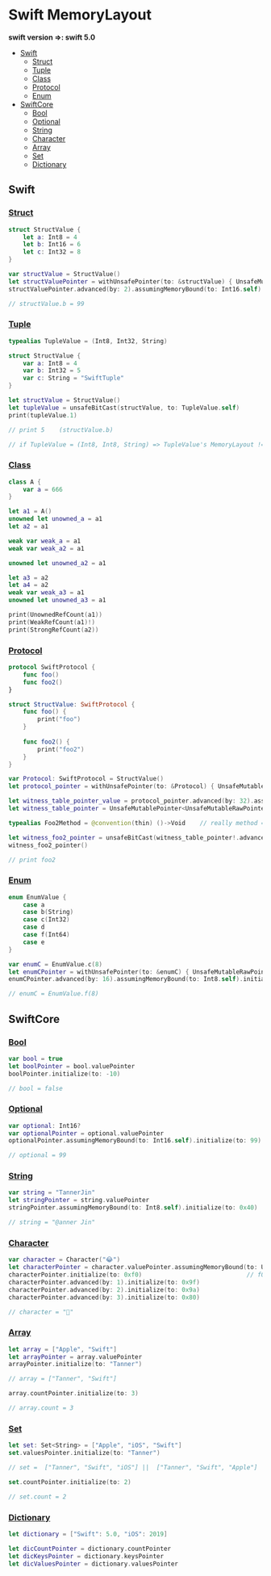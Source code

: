 # Swift MemoryLayout

**swift version =>: swift 5.0**

- [Swift](#Swift)
  - [Struct](#Struct)
  - [Tuple](#Tuple)
  - [Class](#Class)
  - [Protocol](#Protocol)
  - [Enum](#Enum)
- [SwiftCore](#SwiftCore)  
  - [Bool](#Bool)
  - [Optional](#Optional)
  - [String](#String)
  - [Character](#Character)
  - [Array](#Array)
  - [Set](#Set)
  - [Dictionary](#Dictionary)
  
  
## Swift

### [Struct](https://github.com/TannerJin/Swift-MemoryLayout/blob/master/Swift/Struct.swift)

```swift
struct StructValue {
    let a: Int8 = 4
    let b: Int16 = 6
    let c: Int32 = 8
}

var structValue = StructValue()
let structValuePointer = withUnsafePointer(to: &structValue) { UnsafeMutableRawPointer(mutating: $0) }
structValuePointer.advanced(by: 2).assumingMemoryBound(to: Int16.self).initialize(to: 99)

// structValue.b = 99
```

### [Tuple](https://github.com/TannerJin/Swift-MemoryLayout/blob/master/Swift/Tuple.swift)

```swift
typealias TupleValue = (Int8, Int32, String)

struct StructValue {
    var a: Int8 = 4
    var b: Int32 = 5
    var c: String = "SwiftTuple"
}

let structValue = StructValue()
let tupleValue = unsafeBitCast(structValue, to: TupleValue.self)
print(tupleValue.1)

// print 5    (structValue.b)

// if TupleValue = (Int8, Int8, String) => TupleValue's MemoryLayout != StructValue's MemoryLayout
```

### [Class](https://github.com/TannerJin/Swift-MemoryLayout/blob/master/Swift/Class.swift)   

```swift
class A {
    var a = 666
}

let a1 = A()
unowned let unowned_a = a1
let a2 = a1

weak var weak_a = a1
weak var weak_a2 = a1

unowned let unowned_a2 = a1

let a3 = a2
let a4 = a2
weak var weak_a3 = a1
unowned let unowned_a3 = a1

print(UnownedRefCount(a1))
print(WeakRefCount(a1)!)
print(StrongRefCount(a2))
```

### [Protocol](https://github.com/TannerJin/Swift-MemoryLayout/blob/master/Swift/Protocol.swift)

```swift
protocol SwiftProtocol {
    func foo()
    func foo2()
}

struct StructValue: SwiftProtocol {
    func foo() {
        print("foo")
    }
    
    func foo2() {
        print("foo2")
    }
}

var Protocol: SwiftProtocol = StructValue()
let protocol_pointer = withUnsafePointer(to: &Protocol) { UnsafeMutableRawPointer(mutating: $0) }

let witness_table_pointer_value = protocol_pointer.advanced(by: 32).assumingMemoryBound(to: UInt.self).pointee
let witness_table_pointer = UnsafeMutablePointer<UnsafeMutableRawPointer>.init(bitPattern: witness_table_pointer_value)

typealias Foo2Method = @convention(thin) ()->Void    // really method => (StructValue) -> ()

let witness_foo2_pointer = unsafeBitCast(witness_table_pointer!.advanced(by: 2).pointee, to: Foo2Method.self)
witness_foo2_pointer()

// print foo2
```

### [Enum](https://github.com/TannerJin/Swift-MemoryLayout/blob/master/Swift/Enum.swift)   

```swift
enum EnumValue {
    case a
    case b(String)
    case c(Int32)
    case d
    case f(Int64)
    case e
}

var enumC = EnumValue.c(8)
let enumCPointer = withUnsafePointer(to: &enumC) { UnsafeMutableRawPointer(mutating: $0) }
enumCPointer.advanced(by: 16).assumingMemoryBound(to: Int8.self).initialize(to: 0x02)

// enumC = EnumValue.f(8)
```


## SwiftCore

### [Bool](https://github.com/TannerJin/Swift-MemoryLayout/blob/master/SwiftCore/Bool.swift)

```swift
var bool = true
let boolPointer = bool.valuePointer
boolPointer.initialize(to: -10)

// bool = false 
```

### [Optional](https://github.com/TannerJin/Swift-MemoryLayout/blob/master/SwiftCore/Optional.swift)

```swift
var optional: Int16?
var optionalPointer = optional.valuePointer
optionalPointer.assumingMemoryBound(to: Int16.self).initialize(to: 99)

// optional = 99
```

### [String](https://github.com/TannerJin/Swift-MemoryLayout/blob/master/SwiftCore/String.swift)

```swift
var string = "TannerJin"
let stringPointer = string.valuePointer
stringPointer.assumingMemoryBound(to: Int8.self).initialize(to: 0x40)      // 0x40 => "@"

// string = "@anner Jin"    
```

### [Character](https://github.com/TannerJin/Swift-MemoryLayout/blob/master/SwiftCore/Character.swift)

```swift
var character = Character("😂")
let characterPointer = character.valuePointer.assumingMemoryBound(to: UInt8.self)
characterPointer.initialize(to: 0xf0)                             // f0 9f 9a 80 => "🚀"  unicode(utf-8)
characterPointer.advanced(by: 1).initialize(to: 0x9f)
characterPointer.advanced(by: 2).initialize(to: 0x9a)
characterPointer.advanced(by: 3).initialize(to: 0x80)

// character = "🚀"
```

### [Array](https://github.com/TannerJin/Swift-MemoryLayout/blob/master/SwiftCore/Array.swift)

```swift
let array = ["Apple", "Swift"]
let arrayPointer = array.valuePointer
arrayPointer.initialize(to: "Tanner")

// array = ["Tanner", "Swift"]

array.countPointer.initialize(to: 3)

// array.count = 3
```

### [Set](https://github.com/TannerJin/Swift-MemoryLayout/blob/master/SwiftCore/Set.swift)

 ```swift
 let set: Set<String> = ["Apple", "iOS", "Swift"]
 set.valuesPointer.initialize(to: "Tanner")
 
 // set =  ["Tanner", "Swift", "iOS"] ||  ["Tanner", "Swift", "Apple"] || ...
 
 set.countPointer.initialize(to: 2)
 
 // set.count = 2
 ```

### [Dictionary](https://github.com/TannerJin/Swift-MemoryLayout/blob/master/SwiftCore/Dictionary.swift)

```swift
let dictionary = ["Swift": 5.0, "iOS": 2019]

let dicCountPointer = dictionary.countPointer
let dicKeysPointer = dictionary.keysPointer
let dicValuesPointer = dictionary.valuesPointer
```
